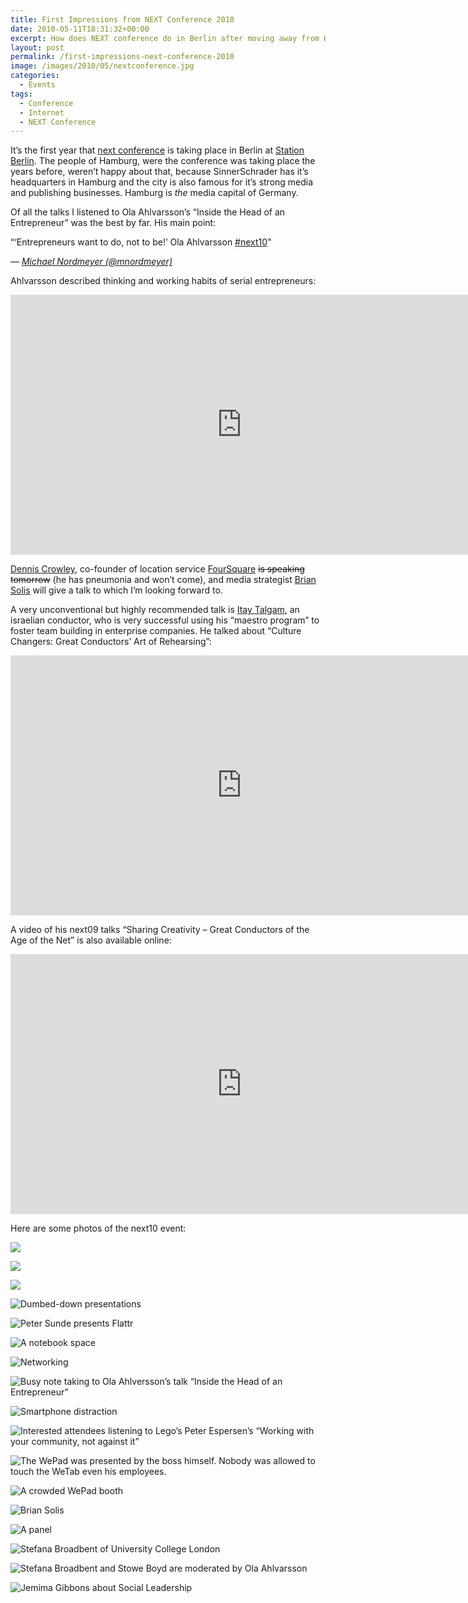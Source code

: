 ```yaml
---
title: First Impressions from NEXT Conference 2010
date: 2010-05-11T18:31:32+00:00
excerpt: How does NEXT conference do in Berlin after moving away from Hamburg?
layout: post
permalink: /first-impressions-next-conference-2010
image: /images/2010/05/nextconference.jpg
categories:
  - Events
tags:
  - Conference
  - Internet
  - NEXT Conference
---
```

It’s the first year that [next conference](https://nextconf.eu/) is taking place in Berlin at [Station Berlin](https://www.station-berlin.de/). The people of Hamburg, were the conference was taking place the years before, weren’t happy about that, because SinnerSchrader has it’s headquarters in Hamburg and the city is also famous for it’s strong media and publishing businesses. Hamburg is _the_ media capital of Germany.

Of all the talks I listened to Ola Ahlvarsson’s “Inside the Head of an Entrepreneur” was the best by far. His main point:

<q>‘Entrepreneurs want to do, not to be!’ Ola Ahlvarsson [#next10](https://twitter.com/search?q=%23next10)</q>

— <cite>[Michael Nordmeyer (@mnordmeyer)](https://twitter.com/mnordmeyer/statuses/13791338476)</cite>

Ahlvarsson described thinking and working habits of serial entrepreneurs:

<iframe src="https://video.nextconf.eu/v.ihtml?photo%5fid=855720" width="740" height="416" frameborder="0" scrolling="no" allowfullscreen="allowfullscreen"></iframe>

[Dennis Crowley](http://denniscrowley.com/), co-founder of location service [FourSquare](https://foursquare.com/) ~~is speaking tomorrow~~ (he has pneumonia and won’t come), and media strategist [Brian Solis](http://www.briansolis.com/) will give a talk to which I’m looking forward to.

A very unconventional but highly recommended talk is [Itay Talgam](http://www.talgam.com/), an israelian conductor, who is very successful using his “maestro program” to foster team building in enterprise companies. He talked about “Culture Changers: Great Conductors’ Art of Rehearsing”:

<iframe src="https://video.nextconf.eu/v.ihtml?photo%5fid=885184" width="740" height="416" frameborder="0" scrolling="no" allowfullscreen="allowfullscreen"></iframe>

A video of his next09 talks “Sharing Creativity – Great Conductors of the Age of the Net” is also available online:

<iframe src="https://video.nextconf.eu/v.ihtml?photo%5fid=923266" width="740" height="416" frameborder="0" scrolling="no" allowfullscreen="allowfullscreen"></iframe>

Here are some photos of the next10 event:

![](/images/2010/05/IMG_0223.jpg)

![](/images/2010/05/IMG_0224.jpg)

![](/images/2010/05/IMG_0227.jpg)

![Dumbed-down presentations](/images/2010/05/IMG_0229.jpg "Dumbed-down presentations")

![Peter Sunde presents Flattr](/images/2010/05/IMG_0235.jpg "Peter Sunde presents Flattr")

![A notebook space](/images/2010/05/IMG_0239.jpg "A notebook space")

![Networking](/images/2010/05/IMG_0240.jpg "Networking")

![Busy note taking to Ola Ahlversson’s talk “Inside the Head of an Entrepreneur”](/images/2010/05/IMG_0244.jpg "Busy note taking to Ola Ahlversson’s talk “Inside the Head of an Entrepreneur”")

![Smartphone distraction](/images/2010/05/IMG_0250.jpg "Smartphone distraction")

![Interested attendees listening to Lego’s Peter Espersen’s “Working with your community, not against it”](/images/2010/05/IMG_0257.jpg "Interested attendees listening to Lego’s Peter Espersen’s “Working with your community, not against it”")

![The WePad was presented by the boss himself. Nobody was allowed to touch the WeTab even his employees.](/images/2010/05/IMG_0261.jpg "The WePad was presented by the boss himself. Nobody was allowed to touch the WeTab even his employees.")

![A crowded WePad booth](/images/2010/05/IMG_0260.jpg "A crowded WePad booth")

![Brian Solis](/images/2010/05/IMG_0258.jpg "Brian Solis")

![A panel](/images/2010/05/IMG_0259.jpg "A panel")

![Stefana Broadbent of University College London](/images/2010/05/IMG_0262.jpg "Stefana Broadbent of University College London")

![Stefana Broadbent and Stowe Boyd are moderated by Ola Ahlvarsson](/images/2010/05/IMG_0264.jpg "Stefana Broadbent and Stowe Boyd are moderated by Ola Ahlvarsson")

![Jemima Gibbons about Social Leadership](/images/2010/05/IMG_0266.jpg "Jemima Gibbons about Social Leadership")